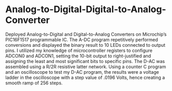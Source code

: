 # Analog-to-Digital-Digital-to-Analog-Converter

Deployed Analog-to-Digital and Digital-to-Analog Converters on Microchip’s PIC16F1517 programmable IC. The A-DC program repetitively performed conversions and displayed the binary result to 10 LEDs connected to output pins. I utilized my knowledge of microcontroller registers to configure ADCON0 and ADCON1, setting the 10-bit output to right-justified and assigning the least and most significant bits to specific pins. The D-AC was assembled using a R/2R resistive latter network. Using a counter C program and an oscilloscope to test my D-AC program, the results were a voltage ladder in the oscilloscope with a step value of .0196 Volts, hence creating a smooth ramp of 256 steps.

